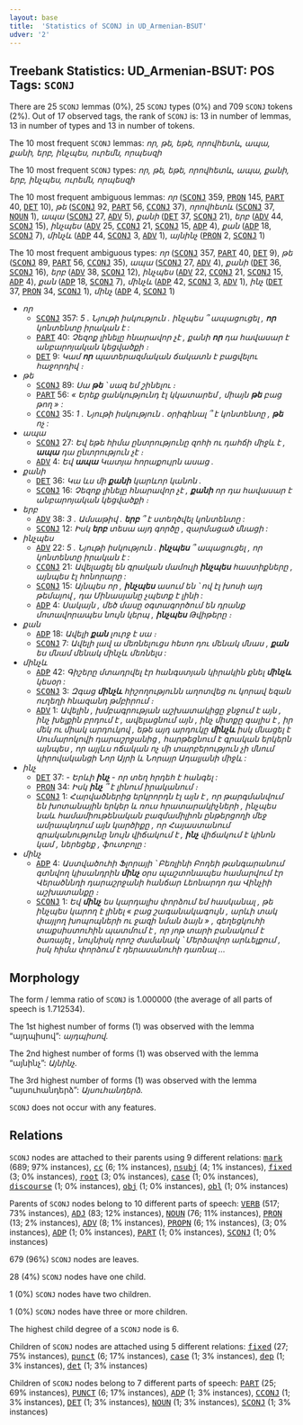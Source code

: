 ```yaml
---
layout: base
title:  'Statistics of SCONJ in UD_Armenian-BSUT'
udver: '2'
---
```


## Treebank Statistics: UD_Armenian-BSUT: POS Tags: `SCONJ`

There are 25 `SCONJ` lemmas (0%), 25 `SCONJ` types (0%) and 709 `SCONJ` tokens (2%).
Out of 17 observed tags, the rank of `SCONJ` is: 13 in number of lemmas, 13 in number of types and 13 in number of tokens.

The 10 most frequent `SCONJ` lemmas: <em>որ, թե, եթե, որովհետև, ապա, քանի, երբ, ինչպես, ուրեմն, որպեսզի</em>

The 10 most frequent `SCONJ` types:  <em>որ, թե, եթե, որովհետև, ապա, քանի, երբ, ինչպես, ուրեմն, որպեսզի</em>

The 10 most frequent ambiguous lemmas: <em>որ</em> (<tt><a href="hy_bsut-pos-SCONJ.html">SCONJ</a></tt> 359, <tt><a href="hy_bsut-pos-PRON.html">PRON</a></tt> 145, <tt><a href="hy_bsut-pos-PART.html">PART</a></tt> 40, <tt><a href="hy_bsut-pos-DET.html">DET</a></tt> 10), <em>թե</em> (<tt><a href="hy_bsut-pos-SCONJ.html">SCONJ</a></tt> 92, <tt><a href="hy_bsut-pos-PART.html">PART</a></tt> 56, <tt><a href="hy_bsut-pos-CCONJ.html">CCONJ</a></tt> 37), <em>որովհետև</em> (<tt><a href="hy_bsut-pos-SCONJ.html">SCONJ</a></tt> 37, <tt><a href="hy_bsut-pos-NOUN.html">NOUN</a></tt> 1), <em>ապա</em> (<tt><a href="hy_bsut-pos-SCONJ.html">SCONJ</a></tt> 27, <tt><a href="hy_bsut-pos-ADV.html">ADV</a></tt> 5), <em>քանի</em> (<tt><a href="hy_bsut-pos-DET.html">DET</a></tt> 37, <tt><a href="hy_bsut-pos-SCONJ.html">SCONJ</a></tt> 21), <em>երբ</em> (<tt><a href="hy_bsut-pos-ADV.html">ADV</a></tt> 44, <tt><a href="hy_bsut-pos-SCONJ.html">SCONJ</a></tt> 15), <em>ինչպես</em> (<tt><a href="hy_bsut-pos-ADV.html">ADV</a></tt> 25, <tt><a href="hy_bsut-pos-CCONJ.html">CCONJ</a></tt> 21, <tt><a href="hy_bsut-pos-SCONJ.html">SCONJ</a></tt> 15, <tt><a href="hy_bsut-pos-ADP.html">ADP</a></tt> 4), <em>քան</em> (<tt><a href="hy_bsut-pos-ADP.html">ADP</a></tt> 18, <tt><a href="hy_bsut-pos-SCONJ.html">SCONJ</a></tt> 7), <em>մինչև</em> (<tt><a href="hy_bsut-pos-ADP.html">ADP</a></tt> 44, <tt><a href="hy_bsut-pos-SCONJ.html">SCONJ</a></tt> 3, <tt><a href="hy_bsut-pos-ADV.html">ADV</a></tt> 1), <em>այնինչ</em> (<tt><a href="hy_bsut-pos-PRON.html">PRON</a></tt> 2, <tt><a href="hy_bsut-pos-SCONJ.html">SCONJ</a></tt> 1)

The 10 most frequent ambiguous types:  <em>որ</em> (<tt><a href="hy_bsut-pos-SCONJ.html">SCONJ</a></tt> 357, <tt><a href="hy_bsut-pos-PART.html">PART</a></tt> 40, <tt><a href="hy_bsut-pos-DET.html">DET</a></tt> 9), <em>թե</em> (<tt><a href="hy_bsut-pos-SCONJ.html">SCONJ</a></tt> 89, <tt><a href="hy_bsut-pos-PART.html">PART</a></tt> 56, <tt><a href="hy_bsut-pos-CCONJ.html">CCONJ</a></tt> 35), <em>ապա</em> (<tt><a href="hy_bsut-pos-SCONJ.html">SCONJ</a></tt> 27, <tt><a href="hy_bsut-pos-ADV.html">ADV</a></tt> 4), <em>քանի</em> (<tt><a href="hy_bsut-pos-DET.html">DET</a></tt> 36, <tt><a href="hy_bsut-pos-SCONJ.html">SCONJ</a></tt> 16), <em>երբ</em> (<tt><a href="hy_bsut-pos-ADV.html">ADV</a></tt> 38, <tt><a href="hy_bsut-pos-SCONJ.html">SCONJ</a></tt> 12), <em>ինչպես</em> (<tt><a href="hy_bsut-pos-ADV.html">ADV</a></tt> 22, <tt><a href="hy_bsut-pos-CCONJ.html">CCONJ</a></tt> 21, <tt><a href="hy_bsut-pos-SCONJ.html">SCONJ</a></tt> 15, <tt><a href="hy_bsut-pos-ADP.html">ADP</a></tt> 4), <em>քան</em> (<tt><a href="hy_bsut-pos-ADP.html">ADP</a></tt> 18, <tt><a href="hy_bsut-pos-SCONJ.html">SCONJ</a></tt> 7), <em>մինչև</em> (<tt><a href="hy_bsut-pos-ADP.html">ADP</a></tt> 42, <tt><a href="hy_bsut-pos-SCONJ.html">SCONJ</a></tt> 3, <tt><a href="hy_bsut-pos-ADV.html">ADV</a></tt> 1), <em>ինչ</em> (<tt><a href="hy_bsut-pos-DET.html">DET</a></tt> 37, <tt><a href="hy_bsut-pos-PRON.html">PRON</a></tt> 34, <tt><a href="hy_bsut-pos-SCONJ.html">SCONJ</a></tt> 1), <em>մինչ</em> (<tt><a href="hy_bsut-pos-ADP.html">ADP</a></tt> 4, <tt><a href="hy_bsut-pos-SCONJ.html">SCONJ</a></tt> 1)


* <em>որ</em>
  * <tt><a href="hy_bsut-pos-SCONJ.html">SCONJ</a></tt> 357: <em>5 . Նյութի իսկություն . ինչպես ՞ ապացուցել , <b>որ</b> կոնտենտը իրական է :</em>
  * <tt><a href="hy_bsut-pos-PART.html">PART</a></tt> 40: <em>Չեզոք լինելը հնարավոր չէ , քանի <b>որ</b> դա հավասար է անբարոյական կեցվածքի ։</em>
  * <tt><a href="hy_bsut-pos-DET.html">DET</a></tt> 9: <em>Կամ <b>որ</b> պատերազմական ճակատն է բացվելու հաջորդիվ ։</em>
* <em>թե</em>
  * <tt><a href="hy_bsut-pos-SCONJ.html">SCONJ</a></tt> 89: <em>Սա <b>թե</b> ՝ սազ եմ շինելու ։</em>
  * <tt><a href="hy_bsut-pos-PART.html">PART</a></tt> 56: <em>« Երեք ցանկությունդ էլ կկատարեմ , միայն <b>թե</b> բաց թող » :</em>
  * <tt><a href="hy_bsut-pos-CCONJ.html">CCONJ</a></tt> 35: <em>1 . Նյութի իսկություն . օրիգինալ ՞ է կոնտենտը , <b>թե</b> ոչ :</em>
* <em>ապա</em>
  * <tt><a href="hy_bsut-pos-SCONJ.html">SCONJ</a></tt> 27: <em>Եվ եթե հիմա ընտրությունը զոհի ու դահճի միջև է , <b>ապա</b> դա ընտրություն չէ ։</em>
  * <tt><a href="hy_bsut-pos-ADV.html">ADV</a></tt> 4: <em>Եվ <b>ապա</b> Կատյա հորաքույրն ասաց .</em>
* <em>քանի</em>
  * <tt><a href="hy_bsut-pos-DET.html">DET</a></tt> 36: <em>Կա ևս մի <b>քանի</b> կարևոր կանոն .</em>
  * <tt><a href="hy_bsut-pos-SCONJ.html">SCONJ</a></tt> 16: <em>Չեզոք լինելը հնարավոր չէ , <b>քանի</b> որ դա հավասար է անբարոյական կեցվածքի ։</em>
* <em>երբ</em>
  * <tt><a href="hy_bsut-pos-ADV.html">ADV</a></tt> 38: <em>3 . Ամսաթիվ . <b>երբ</b> ՞ է ստեղծվել կոնտենտը :</em>
  * <tt><a href="hy_bsut-pos-SCONJ.html">SCONJ</a></tt> 12: <em>Իսկ <b>երբ</b> տեսա այդ գործը , զարմացած մնացի :</em>
* <em>ինչպես</em>
  * <tt><a href="hy_bsut-pos-ADV.html">ADV</a></tt> 22: <em>5 . Նյութի իսկություն . <b>ինչպես</b> ՞ ապացուցել , որ կոնտենտը իրական է :</em>
  * <tt><a href="hy_bsut-pos-CCONJ.html">CCONJ</a></tt> 21: <em>Ավելացել են գրական մամուլի <b>ինչպես</b> հաստիքները , այնպես էլ հոնորարը :</em>
  * <tt><a href="hy_bsut-pos-SCONJ.html">SCONJ</a></tt> 15: <em>Այնպես որ , <b>ինչպես</b> ասում են ՝ ով էլ խոսի այդ թեմայով , դա Մինասյանը չպետք է լինի :</em>
  * <tt><a href="hy_bsut-pos-ADP.html">ADP</a></tt> 4: <em>Սակայն , մեծ մասը օգտագործում են դրանք մոտավորապես նույն կերպ , <b>ինչպես</b> Թվիթերը ։</em>
* <em>քան</em>
  * <tt><a href="hy_bsut-pos-ADP.html">ADP</a></tt> 18: <em>Ավելի <b>քան</b> լուրջ է սա ։</em>
  * <tt><a href="hy_bsut-pos-SCONJ.html">SCONJ</a></tt> 7: <em>Ավելի լավ ա մեռնելուցս հետո դու մենակ մնաս , <b>քան</b> ես մնամ մենակ մինչև մեռնելս :</em>
* <em>մինչև</em>
  * <tt><a href="hy_bsut-pos-ADP.html">ADP</a></tt> 42: <em>Գիշերը մտադրվել էր հանգստյան կիրակին քնել <b>մինչև</b> կեսօր :</em>
  * <tt><a href="hy_bsut-pos-SCONJ.html">SCONJ</a></tt> 3: <em>Զգաց <b>մինչև</b> հիշողությունն աղոտվեց ու կորավ եզան ուղեղի հնազանդ թմբիրում ։</em>
  * <tt><a href="hy_bsut-pos-ADV.html">ADV</a></tt> 1: <em>Ավելին , խմբագրության աշխատակիցը ջնջում է այն , ինչ խելքին բրդում է , ավելացնում այն , ինչ միտքը գալիս է , իր մեկ ու միակ արդուկով , եթե այդ արդուկը <b>մինչև</b> իսկ մնացել է Սումարոկովի դարաշրջանից , հարթեցնում է գրական երկերն այնպես , որ այլևս ոճական ոչ մի տարբերություն չի մնում կիրովականցի Նոր Այրի և Նորայր Ադալյանի միջև :</em>
* <em>ինչ</em>
  * <tt><a href="hy_bsut-pos-DET.html">DET</a></tt> 37: <em>- Երևի <b>ինչ</b> - որ տեղ հրդեհ է հանգել :</em>
  * <tt><a href="hy_bsut-pos-PRON.html">PRON</a></tt> 34: <em>Իսկ <b>ինչ</b> ՞ է լինում իրականում ։</em>
  * <tt><a href="hy_bsut-pos-SCONJ.html">SCONJ</a></tt> 1: <em>Հարվածներից երկրորդն էլ այն է , որ թարգմանվում են խոտանային երկեր և ռուս հրատարակիչների , ինչպես նաև համամիութենական բազմամիլիոն ընթերցողի մեջ ամրապնդում այն կարծիքը , որ Հայաստանում գրականությունը նույն վիճակում է , <b>ինչ</b> վիճակում է կինոն կամ , ներեցեք , ֆուտբոլը :</em>
* <em>մինչ</em>
  * <tt><a href="hy_bsut-pos-ADP.html">ADP</a></tt> 4: <em>Աստվածուհի Ֆլորայի ՝ Բեռլինի Բոդեի թանգարանում գտնվող կիսանդրին <b>մինչ</b> օրս պաշտոնապես համարվում էր Վերածննդի դարաշրջանի հանճար Լեոնարդո դա Վինչիի աշխատանքը ։</em>
  * <tt><a href="hy_bsut-pos-SCONJ.html">SCONJ</a></tt> 1: <em>Եվ <b>մինչ</b> ես կարդալիս փորձում եմ հասկանալ , թե ինչպես կարող է լինել « բաց շագանակագույն , արևի տակ փայլող խոպոպների ու ջազի նման ձայն » , գեղեցկուհի տաքսիստուհին պատմում է , որ յոթ տարի բանակում է ծառայել , նույնիսկ որոշ ժամանակ ՝ Մերձավոր արևելքում , իսկ հիմա փորձում է դերասանուհի դառնալ …</em>

## Morphology

The form / lemma ratio of `SCONJ` is 1.000000 (the average of all parts of speech is 1.712534).

The 1st highest number of forms (1) was observed with the lemma “այդպիսով”: <em>այդպիսով</em>.

The 2nd highest number of forms (1) was observed with the lemma “այնինչ”: <em>Այնինչ</em>.

The 3rd highest number of forms (1) was observed with the lemma “այսուհանդերձ”: <em>Այսուհանդերձ</em>.

`SCONJ` does not occur with any features.


## Relations

`SCONJ` nodes are attached to their parents using 9 different relations: <tt><a href="hy_bsut-dep-mark.html">mark</a></tt> (689; 97% instances), <tt><a href="hy_bsut-dep-cc.html">cc</a></tt> (6; 1% instances), <tt><a href="hy_bsut-dep-nsubj.html">nsubj</a></tt> (4; 1% instances), <tt><a href="hy_bsut-dep-fixed.html">fixed</a></tt> (3; 0% instances), <tt><a href="hy_bsut-dep-root.html">root</a></tt> (3; 0% instances), <tt><a href="hy_bsut-dep-case.html">case</a></tt> (1; 0% instances), <tt><a href="hy_bsut-dep-discourse.html">discourse</a></tt> (1; 0% instances), <tt><a href="hy_bsut-dep-obj.html">obj</a></tt> (1; 0% instances), <tt><a href="hy_bsut-dep-obl.html">obl</a></tt> (1; 0% instances)

Parents of `SCONJ` nodes belong to 10 different parts of speech: <tt><a href="hy_bsut-pos-VERB.html">VERB</a></tt> (517; 73% instances), <tt><a href="hy_bsut-pos-ADJ.html">ADJ</a></tt> (83; 12% instances), <tt><a href="hy_bsut-pos-NOUN.html">NOUN</a></tt> (76; 11% instances), <tt><a href="hy_bsut-pos-PRON.html">PRON</a></tt> (13; 2% instances), <tt><a href="hy_bsut-pos-ADV.html">ADV</a></tt> (8; 1% instances), <tt><a href="hy_bsut-pos-PROPN.html">PROPN</a></tt> (6; 1% instances),  (3; 0% instances), <tt><a href="hy_bsut-pos-ADP.html">ADP</a></tt> (1; 0% instances), <tt><a href="hy_bsut-pos-PART.html">PART</a></tt> (1; 0% instances), <tt><a href="hy_bsut-pos-SCONJ.html">SCONJ</a></tt> (1; 0% instances)

679 (96%) `SCONJ` nodes are leaves.

28 (4%) `SCONJ` nodes have one child.

1 (0%) `SCONJ` nodes have two children.

1 (0%) `SCONJ` nodes have three or more children.

The highest child degree of a `SCONJ` node is 6.

Children of `SCONJ` nodes are attached using 5 different relations: <tt><a href="hy_bsut-dep-fixed.html">fixed</a></tt> (27; 75% instances), <tt><a href="hy_bsut-dep-punct.html">punct</a></tt> (6; 17% instances), <tt><a href="hy_bsut-dep-case.html">case</a></tt> (1; 3% instances), <tt><a href="hy_bsut-dep-dep.html">dep</a></tt> (1; 3% instances), <tt><a href="hy_bsut-dep-det.html">det</a></tt> (1; 3% instances)

Children of `SCONJ` nodes belong to 7 different parts of speech: <tt><a href="hy_bsut-pos-PART.html">PART</a></tt> (25; 69% instances), <tt><a href="hy_bsut-pos-PUNCT.html">PUNCT</a></tt> (6; 17% instances), <tt><a href="hy_bsut-pos-ADP.html">ADP</a></tt> (1; 3% instances), <tt><a href="hy_bsut-pos-CCONJ.html">CCONJ</a></tt> (1; 3% instances), <tt><a href="hy_bsut-pos-DET.html">DET</a></tt> (1; 3% instances), <tt><a href="hy_bsut-pos-NOUN.html">NOUN</a></tt> (1; 3% instances), <tt><a href="hy_bsut-pos-SCONJ.html">SCONJ</a></tt> (1; 3% instances)

